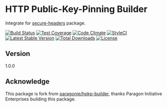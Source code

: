 # HTTP Public-Key-Pinning Builder

Integrate for [secure-headers](https://github.com/BePsvPT/secure-headers) package.

[![Build Status](https://travis-ci.org/BePsvPT/hpkp-builder.svg?branch=master)](https://travis-ci.org/BePsvPT/hpkp-builder)
[![Test Coverage](https://codeclimate.com/github/BePsvPT/hpkp-builder/badges/coverage.svg)](https://codeclimate.com/github/BePsvPT/hpkp-builder/coverage)
[![Code Climate](https://codeclimate.com/github/BePsvPT/hpkp-builder/badges/gpa.svg)](https://codeclimate.com/github/BePsvPT/hpkp-builder)
[![StyleCI](https://styleci.io/repos/97476326/shield)](https://styleci.io/repos/97476326)
[![Latest Stable Version](https://poser.pugx.org/bepsvpt/hpkp-builder/v/stable?format=flat-square)](https://packagist.org/packages/bepsvpt/hpkp-builder)
[![Total Downloads](https://poser.pugx.org/bepsvpt/hpkp-builder/downloads?format=flat-square)](https://packagist.org/packages/bepsvpt/hpkp-builder)
[![License](https://poser.pugx.org/bepsvpt/hpkp-builder/license?format=flat-square)](https://packagist.org/packages/bepsvpt/hpkp-builder)

## Version

1.0.0

## Acknowledge

This package is fork from [paragonie/hpkp-builder](https://github.com/paragonie/hpkp-builder), thanks Paragon Initiative Enterprises building this package.
